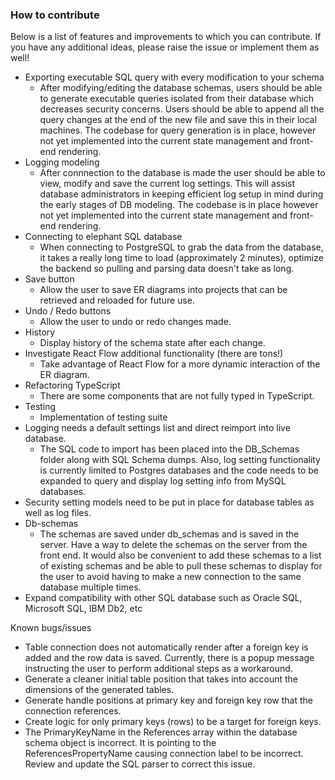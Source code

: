 ### How to contribute

Below is a list of features and improvements to which you can contribute. If you have any additional ideas, please raise the issue or implement them as well!

- Exporting executable SQL query with every modification to your schema
  - After modifying/editing the database schemas, users should be able to generate executable queries isolated from their database which decreases security concerns. Users should be able to append all the query changes at the end of the new file and save this in their local machines. The codebase for query generation is in place, however not yet implemented into the current state management and front-end rendering.
- Logging modeling
  - After connnection to the database is made the user should be able to view, modify and save the current log settings. This will assist database administrators in keeping efficient log setup in mind during the early stages of DB modeling. The codebase is in place however not yet implemented into the current state management and front-end rendering.
- Connecting to elephant SQL database
  - When connecting to PostgreSQL to grab the data from the database, it takes a really long time to load (approximately 2 minutes), optimize the backend so pulling and parsing data doesn't take as long.
- Save button 
  - Allow the user to save ER diagrams into projects that can be retrieved and reloaded for future use.
- Undo / Redo buttons
  - Allow the user to undo or redo changes made.
- History
  - Display history of the schema state after each change.
- Investigate React Flow additional functionality (there are tons!)
  - Take advantage of React Flow for a more dynamic interaction of the ER diagram.
- Refactoring TypeScript
  - There are some components that are not fully typed in TypeScript.
- Testing
  - Implementation of testing suite
- Logging needs a default settings list and direct reimport into live database.
  - The SQL code to import has been placed into the DB_Schemas folder along with SQL Schema dumps. Also, log setting functionality is currently limited to Postgres databases and the code needs to be expanded to query and display log setting info from MySQL databases.
- Security setting models need to be put in place for database tables as well as log files.
- Db-schemas
  - The schemas are saved under db_schemas and is saved in the server. Have a way to delete the schemas on the server from the front end. It would also be convenient to add these schemas to a list of existing schemas and be able to pull these schemas to display for the user to avoid having to make a new connection to the same database multiple times.
- Expand compatibility with other SQL database such as Oracle SQL, Microsoft SQL, IBM Db2, etc

Known bugs/issues

- Table connection does not automatically render after a foreign key is added and the row data is saved. Currently, there is a popup message instructing the user to perform additional steps as a workaround.
- Generate a cleaner initial table position that takes into account the dimensions of the generated tables.
- Generate handle positions at primary key and foreign key row that the connection references.
- Create logic for only primary keys (rows) to be a target for foreign keys.
- The PrimaryKeyName in the References array within the database schema object is incorrect. It is pointing to the ReferencesPropertyName causing connection label to be incorrect. Review and update the SQL parser to correct this issue.

